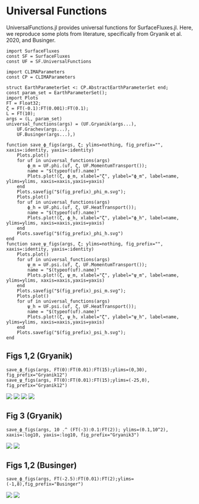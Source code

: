 # Universal Functions

UniversalFunctions.jl provides universal functions for SurfaceFluxes.jl. Here, we reproduce some plots from literature, specifically from Gryanik et al. 2020, and Businger.

```@example 1
import SurfaceFluxes
const SF = SurfaceFluxes
const UF = SF.UniversalFunctions

import CLIMAParameters
const CP = CLIMAParameters

struct EarthParameterSet <: CP.AbstractEarthParameterSet end;
const param_set = EarthParameterSet();
import Plots
FT = Float32;
ζ = FT(-0.1):FT(0.001):FT(0.1);
L = FT(10);
args = (L, param_set)
universal_functions(args) = (UF.Gryanik(args...),
    UF.Grachev(args...),
    UF.Businger(args...),)

function save_ϕ_figs(args, ζ; ylims=nothing, fig_prefix="", xaxis=:identity, yaxis=:identity)
    Plots.plot()
    for uf in universal_functions(args)
        ϕ_m = UF.phi.(uf, ζ, UF.MomentumTransport());
        name = "$(typeof(uf).name)"
        Plots.plot!(ζ, ϕ_m, xlabel="ζ", ylabel="ϕ_m", label=name, ylims=ylims, xaxis=xaxis,yaxis=yaxis)
    end
    Plots.savefig("$(fig_prefix)_phi_m.svg");
    Plots.plot()
    for uf in universal_functions(args)
        ϕ_h = UF.phi.(uf, ζ, UF.HeatTransport());
        name = "$(typeof(uf).name)"
        Plots.plot!(ζ, ϕ_h, xlabel="ζ", ylabel="ϕ_h", label=name, ylims=ylims, xaxis=xaxis,yaxis=yaxis)
    end
    Plots.savefig("$(fig_prefix)_phi_h.svg")
end
function save_ψ_figs(args, ζ; ylims=nothing, fig_prefix="", xaxis=:identity, yaxis=:identity)
    Plots.plot()
    for uf in universal_functions(args)
        ψ_m = UF.psi.(uf, ζ, UF.MomentumTransport());
        name = "$(typeof(uf).name)"
        Plots.plot!(ζ, ψ_m, xlabel="ζ", ylabel="ψ_m", label=name, ylims=ylims, xaxis=xaxis,yaxis=yaxis)
    end
    Plots.savefig("$(fig_prefix)_psi_m.svg");
    Plots.plot()
    for uf in universal_functions(args)
        ψ_h = UF.psi.(uf, ζ, UF.HeatTransport());
        name = "$(typeof(uf).name)"
        Plots.plot!(ζ, ψ_h, xlabel="ζ", ylabel="ψ_h", label=name, ylims=ylims, xaxis=xaxis,yaxis=yaxis)
    end
    Plots.savefig("$(fig_prefix)_psi_h.svg");
end
```

## Figs 1,2 (Gryanik)
```@example 1
save_ϕ_figs(args, FT(0):FT(0.01):FT(15);ylims=(0,30), fig_prefix="Gryanik12")
save_ψ_figs(args, FT(0):FT(0.01):FT(15);ylims=(-25,0), fig_prefix="Gryanik12")
```
![](Gryanik12_phi_h.svg)
![](Gryanik12_phi_m.svg)
![](Gryanik12_psi_h.svg)
![](Gryanik12_psi_m.svg)

## Fig 3 (Gryanik)
```@example 1
save_ϕ_figs(args, 10 .^ (FT(-3):0.1:FT(2)); ylims=(0.1,10^2), xaxis=:log10, yaxis=:log10, fig_prefix="Gryanik3")
```
![](Gryanik3_phi_h.svg)
![](Gryanik3_phi_m.svg)


## Figs 1,2 (Businger)
```@example 1
save_ϕ_figs(args, FT(-2.5):FT(0.01):FT(2);ylims=(-1,8),fig_prefix="Businger")
```
![](Businger_phi_h.svg)
![](Businger_phi_m.svg)

